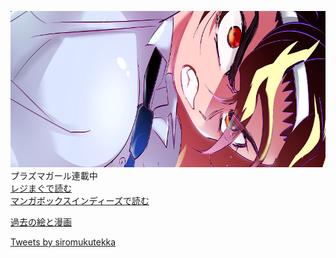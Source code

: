 
<html>

<img src="top170703.jpg" width="800" height="250" alt="" title=""><br />
プラズマガール連載中<br>
<a href="https://regimag.jp/bo/book/detail/?book=9909" target="_blank">レジまぐで読む</a><br>
<a href="https://www-indies.mangabox.me/episode/91258/" target="_blank">マンガボックスインディーズで読む</a><br>

<a href="http://f.hatena.ne.jp/siromukutekka/" target="_blank">過去の絵と漫画</a><br />

<a class="twitter-timeline" data-width="500" data-height="500" data-theme="light" data-link-color="#999999" href="https://twitter.com/siromukutekka">Tweets by siromukutekka</a> <script async src="//platform.twitter.com/widgets.js" charset="utf-8"></script>

</html>

